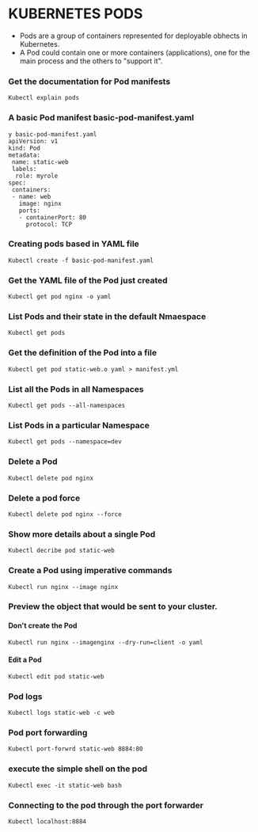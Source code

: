 # KUBERNETES PODS
- Pods are a group of containers represented for deployable obhects in Kubernetes. 
- A Pod could contain one or more containers (applications), one for the main process and the others to "support it".


### Get the documentation for Pod manifests
```
Kubectl explain pods
```

### A basic Pod manifest basic-pod-manifest.yaml
```
y basic-pod-manifest.yaml
apiVersion: v1
kind: Pod
metadata:
 name: static-web
 labels: 
  role: myrole
spec:
 containers:
 - name: web
   image: nginx
   ports:
   - containerPort: 80
     protocol: TCP
```

### Creating pods based in YAML file
```
Kubectl create -f basic-pod-manifest.yaml
```

### Get the YAML file of the Pod just created
```
Kubectl get pod nginx -o yaml
```

### List Pods and their state in the default Nmaespace
```
Kubectl get pods
```

### Get the definition of the Pod into a file
```
Kubectl get pod static-web.o yaml > manifest.yml
```

### List all the Pods in all Namespaces
```
Kubectl get pods --all-namespaces
```

### List Pods in a particular Namespace
```
Kubectl get pods --namespace=dev
```

### Delete a Pod
```
Kubectl delete pod nginx
```

### Delete a pod force
```
Kubectl delete pod nginx --force
```

### Show more details about a single Pod
```
Kubectl decribe pod static-web
```

### Create a Pod using imperative commands
```
Kubectl run nginx --image nginx
```

### Preview the object that would be sent to your cluster.
#### Don't create the Pod
```
Kubectl run nginx --imagenginx --dry-run=client -o yaml
```

#### Edit a Pod
```
Kubectl edit pod static-web
```

### Pod logs
```
Kubectl logs static-web -c web
```

### Pod port forwarding
```
Kubectl port-forwrd static-web 8884:80
```

### execute the simple shell on the pod
```
Kubectl exec -it static-web bash
```

### Connecting to the pod through the port forwarder
```
Kubectl localhost:8884
```
